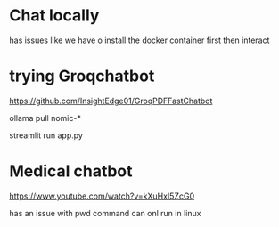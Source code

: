# Chat locally

has issues like we have o install the docker container first then interact

# trying Groqchatbot

https://github.com/InsightEdge01/GroqPDFFastChatbot

ollama pull nomic-*

streamlit run app.py

# Medical chatbot

https://www.youtube.com/watch?v=kXuHxI5ZcG0

has an issue with pwd command can onl run in linux

# 


